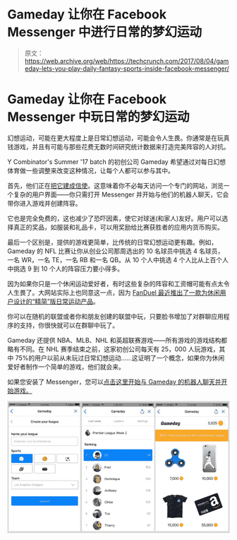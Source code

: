 # Gameday 让你在 Facebook Messenger  中进行日常的梦幻运动

> 原文：<https://web.archive.org/web/https://techcrunch.com/2017/08/04/gameday-lets-you-play-daily-fantasy-sports-inside-facebook-messenger/>

# Gameday 让你在 Facebook Messenger 中玩日常的梦幻运动

幻想运动，可能在更大程度上是日常幻想运动，可能会令人生畏。你通常是在玩真钱游戏，并且有可能与那些花费无数时间研究统计数据来打造完美阵容的人对抗。

Y Combinator's Summer '17 batch 的初创公司 Gameday 希望通过对每日幻想体育做一些调整来改变这种情况，让每个人都可以参与其中。

首先，他们正在[把它建成信使](https://web.archive.org/web/20230228032008/https://m.me/gamedaybot)。这意味着你不必每天访问一个专门的网站，浏览一个复杂的用户界面——你只需打开 Messenger 并开始与他们的机器人聊天，它会带你进入游戏并创建阵容。

它也是完全免费的，这也减少了恐吓因素，使它对球迷(和家人)友好。用户可以选择真正的奖品，如服装和礼品卡，可以用奖励给比赛获胜者的应用内货币购买。

最后一个区别是，提供的游戏更简单，比传统的日常幻想运动更有趣。例如，Gameday 的 NFL 比赛让你从创业公司那周选出的 10 名球员中挑选 4 名球员，一名 WR，一名 TE，一名 RB 和一名 QB。从 10 个人中挑选 4 个人比从上百个人中挑选 9 到 10 个人的阵容压力要小得多。

因为如果你只是一个休闲运动爱好者，有时这些复杂的阵容和工资帽可能有点太令人生畏了。大网站实际上也同意这一点，因为 [FanDuel 最近推出了一款为休闲用户设计的“精简”版日常运动产品](https://web.archive.org/web/20230228032008/https://techcrunch.com/2017/04/26/fanduel-launches-mixup-a-more-fun-version-of-daily-fantasy-sports-for-casual-fans/)。

你可以在随机的联盟或者你和朋友创建的联盟中玩，只要脸书增加了对群聊应用程序的支持，你很快就可以在群聊中玩了。

Gameday 还提供 NBA、MLB、NHL 和英超联赛游戏——所有游戏的游戏结构都略有不同。在 NHL 赛季结束之前，这家初创公司每天有 25，000 人玩游戏，其中 75%的用户以前从未玩过日常幻想运动……这证明了一个概念，如果你为休闲爱好者制作一个简单的游戏，他们就会来。

如果您安装了 Messenger，您可以[点击这里开始与 Gameday 的机器人聊天并开始游戏。](https://web.archive.org/web/20230228032008/https://m.me/gamedaybot)

![](img/da78902f78d841c358e34d87927cc10b.png)